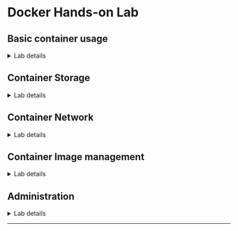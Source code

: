 # Docker Hands-on Lab

## Basic container usage

<details>

<summary>Lab details</summary>

### - Pull container image form Docker Hub

- Pull container image without specifying a tag. Docker will pull the image with `latest` tag.

  ```sh
  docker pull nginx
  # OR
  docker image pull nginx
  ```

- Pull container image with a specific tag.

  ```sh
  docker pull nginx:1.21
  # OR
  docker image pull nginx:1.21
  ```

### - Pull container image from non-Docker Hub image repository

- Docker can also pull image from other private and public repositories. For example, pull image from [quay.io](quay.io).

  ```sh
  docker image pull quay.io/public/openjdk:8-slim
  ```

### - Get list of container images in local

- Get list of container images.

  ```sh
  docker images
  # OR
  docker image ls
  ```

### - Run a container with container image in local

- Pull image from Docker Hub

  ```sh
    docker pull nginx:1.21
    # OR
    docker image pull nginx:1.21
    ```

- Run a container with the pulled image.

  ```sh
  docker run nginx:1.21
  # OR
  docker container run nginx:1.21
  ```

### - Run a container without container image in local

- Run a container without pulling container image. Any container can be run without pulling the image manually; Docker will be finding the image in local first, if the image doesn't exist then it will try to pull the image from image repository (Docker Hub).

  ```sh
  docker container run httpd
  ```

### - Run a container and give it a name

- Run a container and name it. The container name can be used as a reference with other commands.

  ```sh
  docker run --name nginx nginx:1.21
  # OR
  docker container run --name nginx nginx:1.21
  ```

### - Run a container and override its default command

- Override with a single command

  ```sh
  docker run nginx:1.21 ls -la
  # OR
  docker container run nginx:1.21 ls -la
  ```

- Override with multiple commands

  ```sh
  docker run nginx:1.21 sh -c 'uname -a && pwd && ls -la'
  # OR
  docker container run nginx:1.21 sh -c 'uname -a && pwd && ls -la'
  ```

### - Running a container with interactive mode, without interactive mode, and detatch mode

- Run a container with interactive mode.

  ```sh
  docker run -it ubuntu
  # OR
  docker container run -it ubuntu
  ```

- Run a container without interactive mode.

  ```sh
  docker run ubuntu
  # OR
  docker container run ubuntu
  ```

- Run a container with detatch mode.

  ```sh
  docker run -d nginx
  # OR
  docker container run -d nginx
  ```

### - Get list of containers

- Get list of `running` containers.

  ```sh
  docker ps
  # OR
  docker container ps
  ```

- Get list of all containers regardless of their statuses.

  ```sh
  docker ps -a
  # OR
  docker container ps -a
  ```

### - Attach to a container running in detatch mode

- Attach local standard input, output, and error streams to a running container.

  ```sh
  docker attach <container ID or name>
  # OR
  docker container attach <container ID or name>
  ```

### - Execute command inside a container from outside (host)

- Run a command in a running container

  ```sh
  docker exec <container ID or name> <command>
  # OR
  docker container exec <container ID or name> <command>
  ```

### - Start, Stop, and Delete an existing container

- Start a stopped container.

  ```sh
  docker start <container ID or name>
  # OR
  docker container start <container ID or name>
  ```

- Stop a running container.

  ```sh
  docker stop <container ID or name>
  # OR
  docker container stop <container ID or name>
  ```

- Delete a container.

  ```sh
  docker rm <container ID or name>
  # OR
  docker container rm <container ID or name>
  ```

### - Inspect a container

- Inspect a container to see its details.

  ```sh
  docker inspect <container ID or name>
  # OR
  docker container inspect <container ID or name>
  ```

### - Inspect inside a running container

- Get an interactive terminal for a container using the command below. Then use `ls` command to explore file system hierarchy inside the container.

  ```sh
  docker exec -it <container ID or name> /bin/sh
  # OR
  docker container exec -it <container ID or name> /bin/sh
  ```

### - Inspect container logs

- Get all logs from a container.

  ```sh
  docker logs <container ID or name>
  # OR
  docker container logs <container ID or name>
  ```

- Keep following logs from a container.

  ```sh
  docker logs -f <container ID or name>
  # OR
  docker container logs -f <container ID or name>
  ```

</details>

## Container Storage

<details>
<summary>Lab details</summary>
    
### - Docker Volume: anonymous volume

- Run a container that uses volume.

  ```sh
  docker container run -p 5432:5432 -e POSTGRES_USER=postgres -e POSTGRES_PASSWORD=postgres -e POSTGRES_DB=testdb --name postgresdb1 postgres
  ```

- Inspect the container to get volume information using the command below. Then look for `"Mounts"`.

  ```sh
  docker inspect postgresdb1
  # OR
  docker container inspect postgresdb1
  ```

- Verify that the anonymous volume gets created.

  ```sh
  docker volume ls
  ```

- (Optional) Use `ls` command or a file explorer to explore data inside the volume.

### - Docker Volume: named-volume

- Run a container with a named-volume.

  ```sh
  docker container run -d -p 5432:5432 -e POSTGRES_USER=postgres -e POSTGRES_PASSWORD=postgres -e POSTGRES_DB=testdb -v pgdata:/var/lib/postgresql/data --name postgresdb2 postgres
  ```

- Inspect the container to get volume information using the command below. Then look for `"Mounts"`.

  ```sh
  docker inspect postgresdb2
  # OR
  docker container inspect postgresdb2
  ```

- Verify that the `pgdata` volume gets created.

  ```sh
  docker volume ls
  ```

- (Optional) Use `ls` command or a file explorer to explore data inside the volume.

### - Docker Bind mount

- Run a container with bind mount.

  ```sh
  docker run -d -p 5432:5432 -e POSTGRES_USER=postgres -e POSTGRES_PASSWORD=postgres -e POSTGRES_DB=testdb -v $HOME/docker/pgdata:/var/lib/postgresql/data --name postgresdb3 postgres
  ```

- Inspect the container to get volume information using the command below. Then look for `"Mounts"`.

  ```sh
  docker inspect postgresdb3
  # OR
  docker container inspect postgresdb3
  ```

- Use `ls` command or a file explorer to explore data inside the `$HOME/docker/pgdata` directory.

### - Docker volume management

- Get list of volumes

  ```sh
  docker volume ls
  ```

- Remove a volume

  ```sh
  docker volume rm <volume name>
  ```

- Remove all unused volumes

  ```sh
  docker volume prune
  ```

</details>

## Container Network

<details>
<summary>Lab details</summary>

### - Bridge network mode

- Run a container with `bridge` network mode.

  ```sh
  docker container run -d --network bridge --name nginx1 nginx
  ```

- Open a website with host's web browser to verify that the container running in Docker private `bridge` network hence can't be accessed from outside of `bridge` network.

- Inspect the container to get IP address using the command below. Then look for `IPAddress` in the `"Networks"` section.

  ```sh
  docker container inspect nginx1
  ```

- Run a new container and execute `wget` command to verify that the containers within the same `bridge` network can access to each other.

  ```sh
  docker container run --network bridge busybox wget -S -O- http://<IP Address of another container>
  ```

### - Expose a service running in container to outside of `bridge` network

- Run a container with `bridge` network mode and port forwarding.

  ```sh
  docker container run -d --network bridge -p 8080:80 --name nginx2 nginx
  ```

- Open a website with host's web browser to verify that the container running in Docker private `bridge` network with port forwarding can be accessed from outside of `bridge` network.

- Inspect the container to get IP address using the command below. Then look for `IPAddress` in the `"Networks"` section.

  ```sh
  docker container inspect nginx2
  ```

- Run a new container and execute `wget` command to verify that the containers within the same `bridge` network can access to each other.

  ```sh
  docker container run --network bridge busybox wget -S -O- http://<IP Address of another container>
  ```

### - Host network mode

- Run a container with `host` network mode and without port forwarding.

  ```sh
  docker container run -d --network host --name nginx3 nginx
  ```

- Open a website with host's web browser to verify that the container running with Docker `host` network can be accessed from the host's network.

- Inspect the container to get IP address using the command below. Then look for `IPAddress` in the `"Networks"` section.

  ```sh
  docker container inspect nginx3
  ```

- Run a new container and execture `wget` command to verify that the container running in `bridge` network can also access to the container running in the `host` network (inter-networking).

  ```sh
  docker container run --network bridge busybox wget -S -O- http://<IP Address of another container>
  ```

### - User-defined `bridge` network

- User can define new `bridge` networks to create new networks and isolate container(s) from other containers with different network namespace. The user-defined `bridge` network also allows containers within the network to communicate to each other using both IP Address and container name while the default `bridge` network allows the communication using IP Address only.

- Create a new `bridge` network.

  ```sh
  docker network create mybridge
  ```

- Get list of network

  ```sh
  docker network ls
  ```

- Run a container within the `mybridge` network and name the container as `mynginx`.

  ```sh
  docker container run -d --network mybridge --name mynginx nginx
  ```

- Inspect the container to get IP address using the command below. Then look for `IPAddress` in the `"Networks"` section.

  ```sh
  docker container inspect mynginx
  ```

- Run a `busybox` container within `mybridge` network with interactive mode.

  ```sh
  docker container run -it --network mybridge busybox sh
  ```

- Ping to `mynginx` container using container name

  ```sh
  ping mynginx
  ```

- Ping to `mynginx` container using IP Address.

  ```sh
  ping <mynginx container IP Address>
  ```

- Try to get a home page from `mynginx` container.

  ```sh
  wget -S -O- http://mynginx
  ```

</details>

## Container Image management

<details>
<summary>Lab details</summary>
    
### - Building container image

- Clone a project from GitHub.

  ```sh
  git clone https://github.com/audomsak/node-express-website
  ```

- Enter to the `node-express-website` directory.

- View `Dockerfile` details.

- Build a container image without specifying repository and tag.

  ```sh
  docker image build .
  ```

- Get list of images to verify that building a container image without specifying repository and tag is hard to remember because Docker generated only image ID for the container image.

  ```sh
  docker image ls
  ```

- Build a new container image and specify repository but not tag.

  ```sh
  docker image build -t <your Docker Hub account>/node-website .
  ```

- Get list of images to verify that building a container image and specified only repository without tag, Docker would add `latest` tag to the container image automatically.

  ```sh
  docker image ls
  ```

- Build a new container image and specify repository and tag.

  ```sh
  docker image build -t <your Docker Hub account>/node-website:1.0 .
  ```

- Get list of images to verify that building a container image and specified repository and tag, Docker would tag the container image with the specified tag.

  ```sh
  docker image ls
  ```

- Run a container with the image we just built.

  ```sh
  docker container run -d -p 8080:80 --name website <your Docker Hub account>/node-website:1.0
  ```

### - Tagging and versioning

- Add a new tag for the existing container image to have multiple tags or versions.

  ```sh
  docker image tag <your Docker Hub account>/node-website:1.0 <your Docker Hub account>/node-website:latest
  ```

- Get list of container images to verify the new tag gets created.

  ```sh
  docker image ls
  ```

### - Pushing container image to Docker Hub

- Login to Docker hub using the command below then enter Docker Hub username and password.

  ```sh
  docker login
  ```

- Push a container image to Docker hub

  ```sh
  docker image push <your Docker Hub account>/node-website:1.0
  docker image push <your Docker Hub account>/node-website:latest
  ```

- Go to Docker Hub [website](https://hub.docker.com/) to verify the image.

</details>

## Administration

<details>
<summary>Lab details</summary>

### - Clean up containers, images and volumes

- Clean up containers

  ```sh
  docker container prune
  ```

- Clean up images

  ```sh
  docker image prune
  ```

- Clean up volumes

  ```sh
  docker volume prune
  ```

- Clean up containers, networks, images, and build cache

  ```sh
  docker system prune
  ```

### - Check disk usage

- Check how many disk space used by Docker

  ```sh
  docker system df
  ```

</details>

___
